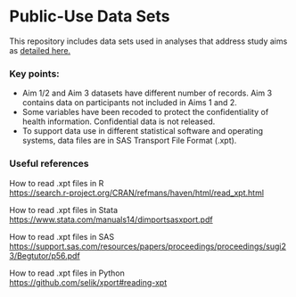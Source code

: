 # Public-Use Data Sets
This repository includes data sets used in analyses that address study aims as [detailed here.](https://github.com/Carolina-Hysterectomy-Cohort/Welcome-to-CHC/blob/main/README.md)
### Key points: <br>
- Aim 1/2 and Aim 3 datasets have different number of records. Aim 3 contains data on participants not included in Aims 1 and 2. <br>
- Some variables have been recoded to protect the confidentiality of  health information. Confidential data is not released. <br>
- To support data use in different statistical software and operating systems, data files are in SAS Transport File Format (.xpt). 


### Useful references 
How to read .xpt files in R <br>
https://search.r-project.org/CRAN/refmans/haven/html/read_xpt.html

How to read .xpt files in Stata <br>
https://www.stata.com/manuals14/dimportsasxport.pdf

How to read .xpt files in SAS <br>
https://support.sas.com/resources/papers/proceedings/proceedings/sugi23/Begtutor/p56.pdf<br>

How to read .xpt files in Python  <br>
https://github.com/selik/xport#reading-xpt
